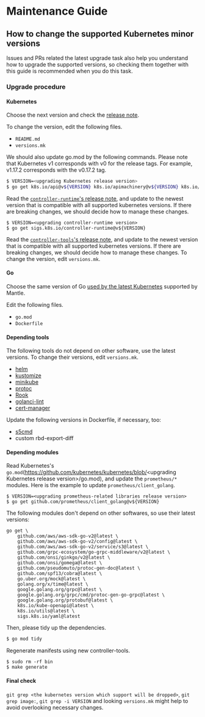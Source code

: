 # Maintenance Guide

## How to change the supported Kubernetes minor versions

<!--
Mantle depends on some Kubernetes repositories like `k8s.io/client-go` and should support 3 consecutive Kubernetes versions at a time.
-->

Issues and PRs related the latest upgrade task also help you understand how to upgrade the supported versions, so checking them together with this guide is recommended when you do this task.

### Upgrade procedure

#### Kubernetes

Choose the next version and check the [release note](https://kubernetes.io/docs/setup/release/notes/).
<!--
e.g. 1.17, 1.18, 1.19 -> 1.18, 1.19, 1.20
-->

To change the version, edit the following files.

<!--
- `.github/workflows/e2e.yaml`
-->
- `README.md`
- `versions.mk`

We should also update go.mod by the following commands. Please note that Kubernetes v1 corresponds with v0 for the release tags. For example, v1.17.2 corresponds with the v0.17.2 tag.

```bash
$ VERSION=<upgrading Kubernetes release version>
$ go get k8s.io/api@v${VERSION} k8s.io/apimachinery@v${VERSION} k8s.io/client-go@v${VERSION}
```

Read the [`controller-runtime`'s release note](https://github.com/kubernetes-sigs/controller-runtime/releases), and update to the newest version that is compatible with all supported kubernetes versions. If there are breaking changes, we should decide how to manage these changes.

```
$ VERSION=<upgrading controller-runtime version>
$ go get sigs.k8s.io/controller-runtime@v${VERSION}
```

Read the [`controller-tools`'s release note](https://github.com/kubernetes-sigs/controller-tools/releases), and update to the newest version that is compatible with all supported kubernetes versions. If there are breaking changes, we should decide how to manage these changes.
To change the version, edit `versions.mk`.

#### Go

Choose the same version of Go [used by the latest Kubernetes](https://github.com/kubernetes/kubernetes/blob/master/go.mod) supported by Mantle.

Edit the following files.

- `go.mod`
- `Dockerfile`

#### Depending tools

The following tools do not depend on other software, use the latest versions.
To change their versions, edit `versions.mk`.

- [helm](https://github.com/helm/helm/releases)
- [kustomize](https://github.com/kubernetes-sigs/kustomize/releases)
- [minikube](https://github.com/kubernetes/minikube/releases)
- [protoc](https://github.com/protocolbuffers/protobuf/releases)
- [Rook](https://github.com/rook/rook/releases)
- [golanci-lint](https://github.com/golangci/golangci-lint/releases)
- [cert-manager](https://github.com/cert-manager/cert-manager/releases)

Update the following versions in Dockerfile, if necessary, too:

- [s5cmd](https://github.com/peak/s5cmd/releases)
- custom rbd-export-diff

#### Depending modules

Read Kubernetes's `go.mod`(https://github.com/kubernetes/kubernetes/blob/<upgrading Kubernetes release version\>/go.mod), and update the `prometheus/*` modules. Here is the example to update `prometheus/client_golang`.

```
$ VERSION=<upgrading prometheus-related libraries release version>
$ go get github.com/prometheus/client_golang@v${VERSION}
```

The following modules don't depend on other softwares, so use their latest versions:

```
go get \
    github.com/aws/aws-sdk-go-v2@latest \
    github.com/aws/aws-sdk-go-v2/config@latest \
    github.com/aws/aws-sdk-go-v2/service/s3@latest \
    github.com/grpc-ecosystem/go-grpc-middleware/v2@latest \
    github.com/onsi/ginkgo/v2@latest \
    github.com/onsi/gomega@latest \
    github.com/pseudomuto/protoc-gen-doc@latest \
    github.com/spf13/cobra@latest \
    go.uber.org/mock@latest \
    golang.org/x/time@latest \
    google.golang.org/grpc@latest \
    google.golang.org/grpc/cmd/protoc-gen-go-grpc@latest \
    google.golang.org/protobuf@latest \
    k8s.io/kube-openapi@latest \
    k8s.io/utils@latest \
    sigs.k8s.io/yaml@latest
```

Then, please tidy up the dependencies.

```bash
$ go mod tidy
```

Regenerate manifests using new controller-tools.

```console
$ sudo rm -rf bin
$ make generate
```

#### Final check

`git grep <the kubernetes version which support will be dropped>`, `git grep image:`, `git grep -i VERSION` and looking `versions.mk` might help to avoid overlooking necessary changes.
